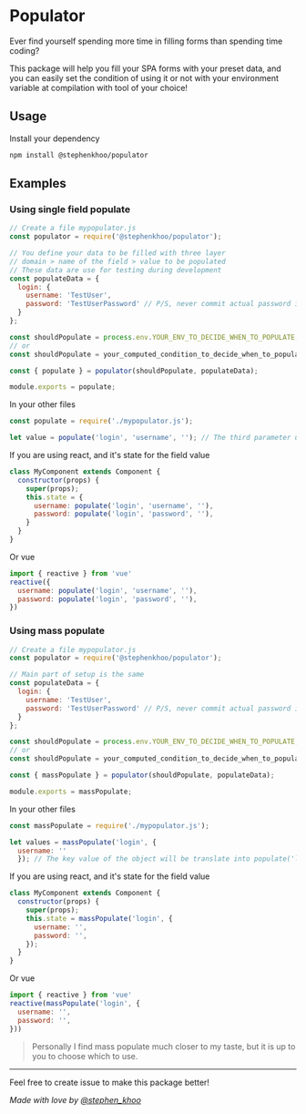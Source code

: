 # Populator
Ever find yourself spending more time in filling forms than spending time coding?

This package will help you fill your SPA forms with your preset data, and you can easily set the condition of using it or not with your environment variable at compilation with tool of your choice!

## Usage
Install your dependency
```bash
npm install @stephenkhoo/populator
```

## Examples
### Using single field populate
```js
// Create a file mypopulator.js
const populator = require('@stephenkhoo/populator');

// You define your data to be filled with three layer
// domain > name of the field > value to be populated
// These data are use for testing during development
const populateData = {
  login: {
    username: 'TestUser',
    password: 'TestUserPassword' // P/S, never commit actual password into your code
  }
};

const shouldPopulate = process.env.YOUR_ENV_TO_DECIDE_WHEN_TO_POPULATE;
// or
const shouldPopulate = your_computed_condition_to_decide_when_to_populate;

const { populate } = populator(shouldPopulate, populateData);

module.exports = populate;
```
In your other files
```js
const populate = require('./mypopulator.js');

let value = populate('login', 'username', ''); // The third parameter used is the value to be used when it shouldn't populate
```
If you are using react, and it's state for the field value
```js
class MyComponent extends Component {
  constructor(props) {
    super(props);
    this.state = {
      username: populate('login', 'username', ''),
      password: populate('login', 'password', ''),
    }
  }
}
```
Or vue
```js
import { reactive } from 'vue'
reactive({
  username: populate('login', 'username', ''),
  password: populate('login', 'password', ''),
})
```

### Using mass populate
```js
// Create a file mypopulator.js
const populator = require('@stephenkhoo/populator');

// Main part of setup is the same
const populateData = {
  login: {
    username: 'TestUser',
    password: 'TestUserPassword' // P/S, never commit actual password into your code
  }
};

const shouldPopulate = process.env.YOUR_ENV_TO_DECIDE_WHEN_TO_POPULATE;
// or
const shouldPopulate = your_computed_condition_to_decide_when_to_populate;

const { massPopulate } = populator(shouldPopulate, populateData);

module.exports = massPopulate;
```
In your other files
```js
const massPopulate = require('./mypopulator.js');

let values = massPopulate('login', {
  username: ''
  }); // The key value of the object will be translate into populate('login', key, value)
```
If you are using react, and it's state for the field value
```js
class MyComponent extends Component {
  constructor(props) {
    super(props);
    this.state = massPopulate('login', {
      username: '',
      password: '',
    });
  }
}
```
Or vue
```js
import { reactive } from 'vue'
reactive(massPopulate('login', {
  username: '',
  password: '',
}))
```
> Personally I find mass populate much closer to my taste, but it is up to you to choose which to use.

---

Feel free to create issue to make this package better!

_Made with love by [@stephen_khoo](https://twitter.com/stephen_khoo)_
